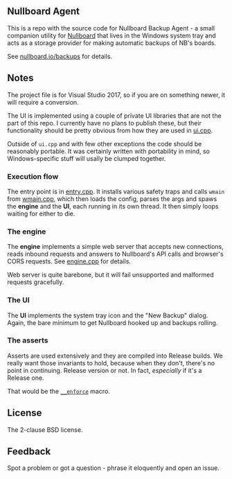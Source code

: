 ## Nullboard Agent

This is a repo with the source code for Nullboard Backup Agent - a
small companion utility for [Nullboard](https://github.com/apankrat/nullboard)
that lives in the Windows system tray and acts as a storage
provider for making automatic backups of NB's boards.

See [nullboard.io/backups](https://nullboard.io/backup) for
details.

## Notes

The project file is for Visual Studio 2017, so if you are
on something newer, it will require a conversion.

The UI is implemented using a couple of private UI libraries
that are not the part of this repo. I currently have no plans
to publish these, but their functionality should be pretty
obvious from how they are used in [ui.cpp](src/ui.cpp).

Outside of `ui.cpp` and with few other exceptions the code 
should be reasonably portable. It was certainly written with 
portability in mind, so Windows-specific stuff will usally be
clumped together.

### Execution flow

The entry point is in [entry.cpp](src/entry.cpp). It installs
various safety traps and calls `wmain` from [wmain.cpp](src/wmain.cpp),
which then loads the config, parses the args and spaws the **engine**
and the **UI**, each running in its own thread. It then simply 
loops waiting for either to die.

### The engine

The **engine** implements a simple web server that accepts new
connections, reads inbound requests and answers to Nullboard's 
API calls and browser's CORS requests. See [engine.cpp](src/engine.cpp)
for details.

Web server is quite barebone, but it will fail unsupported and
malformed requests gracefully.

### The UI

The **UI** implements the system tray icon and the "New Backup"
dialog. Again, the bare minimum to get Nullboard hooked up and
backups rolling.

### The asserts

Asserts are used extensively and they are compiled into Release
builds. We really want those invariants to hold, because when
they don't, there's no point in continuing. Release version or 
not. In fact, _especially_ if it's a Release one.

That would be the [`__enforce`](src/enforce.h) macro.

## License

The 2-clause BSD license.

## Feedback

Spot a problem or got a question - phrase it eloquently and
open an issue.
